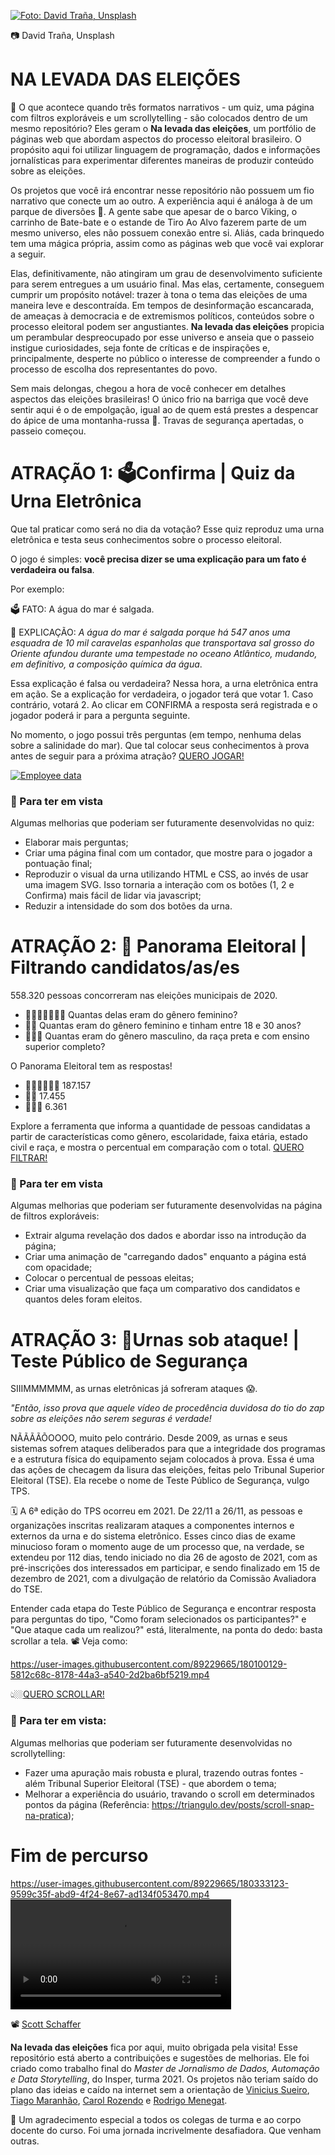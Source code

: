 [![Foto: David Traña, Unsplash](imagens/Foto-de-capa.jpg "titulo")](https://unsplash.com/photos/mmdchg5UPtQ)

📷 David Traña, Unsplash

# NA LEVADA DAS ELEIÇÕES 

🤔 O que acontece quando três formatos narrativos - um quiz, uma página com filtros exploráveis e um scrollytelling - são colocados dentro de um mesmo repositório? Eles geram o **Na levada das eleições**, um portfólio de páginas web que abordam aspectos do processo eleitoral brasileiro. O propósito aqui foi utilizar linguagem de programação, dados e informações jornalísticas para experimentar diferentes maneiras de produzir conteúdo sobre as eleições. 

Os projetos que você irá encontrar nesse repositório não possuem um fio narrativo que conecte um ao outro. A experiência aqui é análoga à de um parque de diversões 🎡. A gente sabe que apesar de o barco Viking, o carrinho de Bate-bate e o estande de Tiro Ao Alvo fazerem parte de um mesmo universo, eles não possuem conexão entre si. Aliás, cada brinquedo tem uma mágica própria, assim como as páginas web que você vai explorar a seguir. 

Elas, definitivamente, não atingiram um grau de desenvolvimento suficiente para serem entregues a um usuário final. Mas elas, certamente, conseguem cumprir um propósito notável: trazer à tona o tema das eleições de uma maneira leve e descontraída. Em tempos de desinformação escancarada, de ameaças à democracia e de extremismos políticos, conteúdos sobre o processo eleitoral podem ser angustiantes. **Na levada das eleições** propicia um perambular despreocupado por esse universo e anseia que o passeio instigue curiosidades, seja fonte de críticas e de inspirações e, principalmente, desperte no público o interesse de compreender a fundo o processo de escolha dos representantes do povo. 

Sem mais delongas, chegou a hora de você conhecer em detalhes aspectos das eleições brasileiras! O único frio na barriga que você deve sentir aqui é o de empolgação, igual ao de quem está prestes a despencar do ápice de uma montanha-russa 🎢. Travas de segurança apertadas, o passeio começou.

# ATRAÇÃO 1: 🗳️Confirma | Quiz da Urna Eletrônica

Que tal praticar como será no dia da votação? Esse quiz reproduz uma urna eletrônica e testa seus conhecimentos sobre o processo eleitoral.

O jogo é simples: **você precisa dizer se uma explicação para um fato é verdadeira ou falsa**. 

Por exemplo: 

🗳️ FATO: A água do mar é salgada. 

🤔 EXPLICAÇÃO: *A água do mar é salgada porque há 547 anos uma esquadra de 10 mil caravelas espanholas que transportava sal grosso do Oriente afundou durante uma tempestade no oceano Atlântico, mudando, em definitivo, a composição química da água*. 

Essa explicação é falsa ou verdadeira? Nessa hora, a urna eletrônica entra em ação. Se a explicação for verdadeira, o jogador terá que votar 1. Caso contrário, votará 2. Ao clicar em CONFIRMA a resposta será registrada e o jogador poderá ir para a pergunta seguinte.

No momento, o jogo possui três perguntas (em tempo, nenhuma delas sobre a salinidade do mar). Que tal colocar seus conhecimentos à prova antes de seguir para a próxima atração? [QUERO JOGAR!](https://talitaburbulhan.github.io/na-levada-das-eleicoes/Confirma_Quiz-da-urna-eletronica) 

[![Employee data](imagens/Confirma_quiz-da-urna-eletronica.png "titulo")](https://talitaburbulhan.github.io/na-levada-das-eleicoes/Confirma_Quiz-da-urna-eletronica)

### 👀 Para ter em vista   

Algumas melhorias que poderiam ser futuramente desenvolvidas no quiz: 
* Elaborar mais perguntas;
* Criar uma página final com um contador, que mostre para o jogador a pontuação final; 
* Reproduzir o visual da urna utilizando HTML e CSS, ao invés de usar uma imagem SVG. Isso tornaria a interação com os botões (1, 2 e Confirma) mais fácil de lidar via javascript;
* Reduzir a intensidade do som dos botões da urna. 

# ATRAÇÃO 2: 🔽 Panorama Eleitoral | Filtrando candidatos/as/es

558.320 pessoas concorreram nas eleições municipais de 2020. 

* 👩🏾👩🏼‍🦳👩‍🦲 Quantas delas eram do gênero feminino?
* 👩🏾 Quantas eram do gênero feminino e tinham entre 18 e 30 anos?
* 👨🏿‍⚕️ Quantas eram do gênero masculino, da raça preta e com ensino superior completo?

O Panorama Eleitoral tem as respostas! 

* 👩🏾👩🏼‍🦳👩‍ 187.157 
* 👩🏾 17.455
* 👨🏿‍⚕️ 6.361

Explore a ferramenta que informa a quantidade de pessoas candidatas a partir de características como gênero, escolaridade, faixa etária, estado civil e raça, e mostra o percentual em comparação com o total. [QUERO FILTRAR!](https://talitaburbulhan.github.io/na-levada-das-eleicoes/Panorama-eleitoral)

### 👀 Para ter em vista

Algumas melhorias que poderiam ser futuramente desenvolvidas na página de filtros exploráveis: 
* Extrair alguma revelação dos dados e abordar isso na introdução da página; 
* Criar uma animação de "carregando dados" enquanto a página está com opacidade;
* Colocar o percentual de pessoas eleitas;
* Criar uma visualização que faça um comparativo dos candidatos e quantos deles foram eleitos. 

# ATRAÇÃO 3: 🥊Urnas sob ataque! | Teste Público de Segurança

SIIIMMMMMM, as urnas eletrônicas já sofreram ataques 😱.

*"Então, isso prova que aquele vídeo de procedência duvidosa do tio do zap sobre as eleições não serem seguras é verdade!* 

NÃÃÃÃÕOOOO, muito pelo contrário. Desde 2009, as urnas e seus sistemas sofrem ataques deliberados para que a integridade dos programas e a estrutura física do equipamento sejam colocados à prova. Essa é uma das ações de checagem da lisura das eleições, feitas pelo Tribunal Superior Eleitoral (TSE). Ela recebe o nome de Teste Público de Segurança, vulgo TPS. 

🗓️ A 6ª edição do TPS ocorreu em 2021. De 22/11 a 26/11, as pessoas e organizações inscritas realizaram ataques a componentes internos e externos da urna e do sistema eletrônico. Esses cinco dias de exame minucioso foram o momento auge de um processo que, na verdade, se extendeu por 112 dias, tendo iniciado no dia 26 de agosto de 2021, com as pré-inscrições dos interessados em participar, e sendo finalizado em 15 de dezembro de 2021, com a divulgação de relatório da Comissão Avaliadora do TSE.

Entender cada etapa do Teste Público de Segurança e encontrar resposta para perguntas do tipo, "Como foram selecionados os participantes?" e "Que ataque cada um realizou?" está, literalmente, na ponta do dedo: basta scrollar a tela. 📽️ Veja como:

https://user-images.githubusercontent.com/89229665/180100129-5812c68c-8178-44a3-a540-2d2ba6bf5219.mp4

👆🏼[QUERO SCROLLAR!](https://talitaburbulhan.github.io/na-levada-das-eleicoes/TPS_teste-publico-seguranca/) 

### 👀 Para ter em vista:   

Algumas melhorias que poderiam ser futuramente desenvolvidas no scrollytelling: 
* Fazer uma apuração mais robusta e plural, trazendo outras fontes - além Tribunal Superior Eleitoral (TSE) - que abordem o tema;
* Melhorar a experiência do usuário, travando o scroll em determinados pontos da página (Referência: https://triangulo.dev/posts/scroll-snap-na-pratica);

# Fim de percurso

https://user-images.githubusercontent.com/89229665/180333123-9599c35f-abd9-4f24-8e67-ad134f053470.mp4
<video style="width:70%" controls src="imagens/tchau-tchau.mp4"></video>

📽️ [Scott Schaffer](https://www.youtube.com/watch?v=KTji1hOICEI)

**Na levada das eleições** fica por aqui, muito obrigada pela visita! Esse repositório está aberto a contribuições e sugestões de melhorias. Ele foi criado como trabalho final do *Master de Jornalismo de Dados, Automação e Data Storytelling*, do Insper, turma 2021. Os projetos não teriam saído do plano das ideias e caído na internet sem a orientação de [Vinicius Sueiro](https://github.com/vsueiro), [Tiago Maranhão](https://github.com/tiagombp), [Carol Rozendo](https://github.com/carolinex) e [Rodrigo Menegat](https://github.com/RodrigoMenegat).

💖 Um agradecimento especial a todos os colegas de turma e ao corpo docente do curso. Foi uma jornada incrivelmente desafiadora. Que venham outras.    

